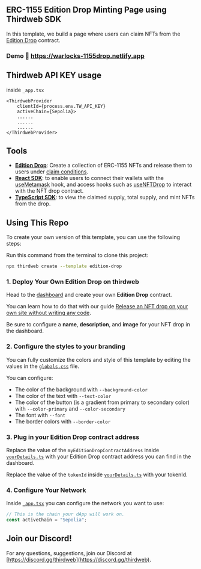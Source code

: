 ## ERC-1155 Edition Drop Minting Page using Thirdweb SDK

In this template, we build a page where users can claim NFTs from the [Edition Drop](https://portal.thirdweb.com/pre-built-contracts/edition-drop) contract.   

### Demo 🎯 https://warlocks-1155drop.netlify.app   

## Thirdweb API KEY usage   

inside `_app.tsx`   

```shell
<ThirdwebProvider 
    clientId={process.env.TW_API_KEY}
    activeChain={Sepolia}>
    ......
    ......
    ......
</ThirdwebProvider>
```   
## Tools

- [**Edition Drop**](https://portal.thirdweb.com/pre-built-contracts/edition-drop): Create a collection of ERC-1155 NFTs and release them to users under [claim conditions](https://portal.thirdweb.com/pre-built-contracts/edition-drop#minting--claiming-nfts).
- [**React SDK**](https://docs.thirdweb.com/react): to enable users to connect their wallets with the [useMetamask](https://portal.thirdweb.com/react/react.usemetamask) hook, and access hooks such as [useNFTDrop](https://portal.thirdweb.com/react/react.usenftdrop) to interact with the NFT drop contract.
- [**TypeScript SDK**](https://docs.thirdweb.com/typescript): to view the claimed supply, total supply, and mint NFTs from the drop.

## Using This Repo

To create your own version of this template, you can use the following steps:

Run this command from the terminal to clone this project:

```bash
npx thirdweb create --template edition-drop
```

### 1. Deploy Your Own Edition Drop on thirdweb

Head to the [dashboard](https://thirdweb.com/dashboard) and create your own **Edition Drop** contract.

You can learn how to do that with our guide [Release an NFT drop on your own site without writing any code](https://portal.thirdweb.com/guides/release-an-nft-drop-with-no-code#create-a-drop-contract).

Be sure to configure a **name**, **description**, and **image** for your NFT drop in the dashboard.

### 2. Configure the styles to your branding

You can fully customize the colors and style of this template by editing the values in the [`globals.css`](/styles/globals.css) file.

You can configure:

- The color of the background with `--background-color`
- The color of the text with `--text-color`
- The color of the button (is a gradient from primary to secondary color) with `--color-primary` and `--color-secondary`
- The font with `--font`
- The border colors with `--border-color`

### 3. Plug in your Edition Drop contract address

Replace the value of the `myEditionDropContractAddress` inside [`yourDetails.ts`](/const/yourDetails.ts) with your Edition Drop contract address you can find in the dashboard.

Replace the value of the `tokenId` inside [`yourDetails.ts`](/const/yourDetails.ts) with your tokenId.


### 4. Configure Your Network

Inside [`_app.tsx`](/pages/_app.tsx) you can configure the network you want to use:

```jsx
// This is the chain your dApp will work on.
const activeChain = "Sepolia";
```

## Join our Discord!

For any questions, suggestions, join our Discord at [https://discord.gg/thirdweb](https://discord.gg/thirdweb).
